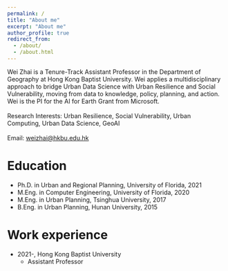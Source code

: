 ```yaml
---
permalink: /
title: "About me"
excerpt: "About me"
author_profile: true
redirect_from: 
  - /about/
  - /about.html
---
```


Wei Zhai is a Tenure-Track Assistant Professor in the Department of Geography at Hong Kong Baptist University. Wei  applies a multidisciplinary approach to bridge Urban Data Science with Urban Resilience and Social Vulnerability, moving from data to knowledge, policy, planning, and action. Wei is the PI for the AI for Earth Grant from Microsoft.
<br/><br/> 
Research Interests: Urban Resilience, Social Vulnerability, Urban Computing, Urban Data Science, GeoAI
<br/><br/> 
Email: weizhai@hkbu.edu.hk

Education
======
* Ph.D. in Urban and Regional Planning, University of Florida, 2021
* M.Eng. in Computer Engineering, University of Florida, 2020
* M.Eng. in Urban Planning, Tsinghua University, 2017
* B.Eng. in Urban Planning, Hunan University, 2015

Work experience
======
* 2021-, Hong Kong Baptist University
  * Assistant Professor
  
<body background="https://skywalkerzhai.github.io/weizhai.github.io/images/background.jpg">

